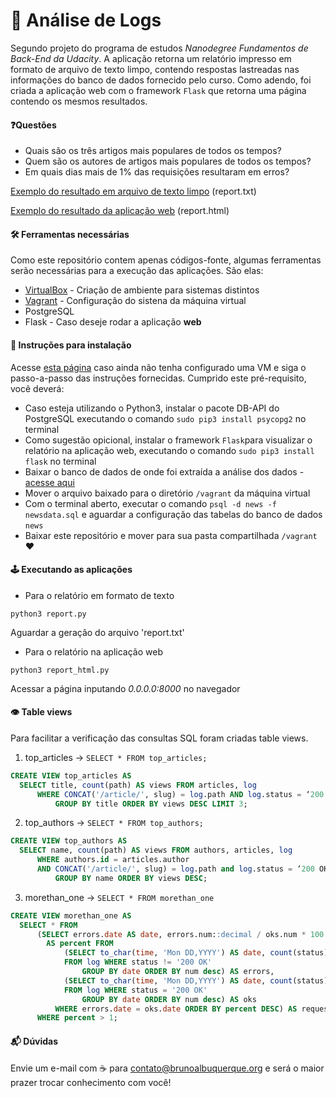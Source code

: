 # 🔎 Análise de Logs


Segundo projeto do programa de estudos <i>Nanodegree Fundamentos de Back-End da Udacity</i>. A aplicação retorna um relatório impresso em formato de arquivo de texto limpo, contendo respostas lastreadas nas informações do banco de dados fornecido pelo curso. Como adendo, foi criada a aplicação web com o framework `Flask` que retorna uma página contendo os mesmos resultados.

#### ❓Questões

* Quais são os três artigos mais populares de todos os tempos?
* Quem são os autores de artigos mais populares de todos os tempos?
* Em quais dias mais de 1% das requisições resultaram em erros?


[Exemplo do resultado em arquivo de texto limpo](https://raw.githubusercontent.com/bsalbuquerque/udacity-log-analysis/master/report.txt) (report.txt)

[Exemplo do resultado da aplicação web](https://raw.githubusercontent.com/bsalbuquerque/udacity-log-analysis/master/report.html) (report.html)

#### 🛠 Ferramentas necessárias
Como este repositório contem apenas códigos-fonte, algumas ferramentas serão necessárias para a execução das aplicações. São elas:

* [VirtualBox](https://www.virtualbox.org/wiki/Downloads) - Criação de ambiente para sistemas distintos
* [Vagrant](https://www.vagrantup.com/) - Configuração do sistena da máquina virtual
* PostgreSQL
* Flask - Caso deseje rodar a aplicação **web**

#### 📝 Instruções para instalação

Acesse [esta página](https://classroom.udacity.com/nanodegrees/nd051-br/parts/2c4de681-99d9-4e03-99f4-e15239804369/modules/6ca5a200-77ac-4aba-8936-4bae9f6a6d00/lessons/5475ecd6-cfdb-4418-85a2-f2583074c08d/concepts/14c72fe3-e3fe-4959-9c4b-467cf5b7c3a0) caso ainda não tenha configurado uma VM e siga o passo-a-passo das instruções fornecidas. Cumprido este pré-requisito, você deverá:

* Caso esteja utilizando o Python3, instalar o pacote DB-API do PostgreSQL executando o comando `sudo pip3 install psycopg2` no terminal
* Como sugestão opicional, instalar o framework `Flask`para visualizar o relatório na aplicação web, executando o comando `sudo pip3 install flask` no terminal
* Baixar o banco de dados de onde foi extraída a análise dos dados - [acesse aqui](https://drive.google.com/uc?export=download&id=1lTXhG5Wnfc72r24FOcI3xYQxh4ztDwo_)
* Mover o arquivo baixado para o diretório `/vagrant` da máquina virtual
* Com o terminal aberto, executar o comando `psql -d news -f newsdata.sql` e aguardar a configuração das tabelas do banco de dados `news`
* Baixar este repositório e mover para sua pasta compartilhada `/vagrant` ❤️

#### 🕹 Executando as aplicações

* Para o relatório em formato de texto

`python3 report.py`

Aguardar a geração do arquivo 'report.txt'

* Para o relatório na aplicação web

`python3 report_html.py`

Acessar a página inputando *0.0.0.0:8000* no navegador

#### 👁 Table views

Para facilitar a verificação das consultas SQL foram criadas table views. 

1. top_articles -> `SELECT * FROM top_articles;`

```sql
CREATE VIEW top_articles AS
  SELECT title, count(path) AS views FROM articles, log
      WHERE CONCAT('/article/', slug) = log.path AND log.status = ‘200 OK’
          GROUP BY title ORDER BY views DESC LIMIT 3;
```

2. top_authors -> `SELECT * FROM top_authors;`

```sql
CREATE VIEW top_authors AS
  SELECT name, count(path) AS views FROM authors, articles, log
      WHERE authors.id = articles.author
      AND CONCAT('/article/', slug) = log.path and log.status = ‘200 OK’
          GROUP BY name ORDER BY views DESC;
```

3. morethan_one -> `SELECT * FROM morethan_one`

```sql
CREATE VIEW morethan_one AS
  SELECT * FROM
      (SELECT errors.date AS date, errors.num::decimal / oks.num * 100
        AS percent FROM
            (SELECT to_char(time, 'Mon DD,YYYY') AS date, count(status) AS num
            FROM log WHERE status != '200 OK'
                GROUP BY date ORDER BY num desc) AS errors,
            (SELECT to_char(time, 'Mon DD,YYYY') AS date, count(status) AS num
            FROM log WHERE status = '200 OK'
                GROUP BY date ORDER BY num desc) AS oks
          WHERE errors.date = oks.date ORDER BY percent DESC) AS requests
      WHERE percent > 1;
```


#### 📬 Dúvidas

Envie um e-mail com ☕️ para <contato@brunoalbuquerque.org> e será o maior prazer trocar conhecimento com você!